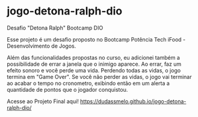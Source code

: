 # jogo-detona-ralph-dio
Desafio "Detona Ralph" Bootcamp DIO

Esse projeto é um desafio proposto no Bootcamp Potência Tech iFood - Desenvolvimento de Jogos. 

Além das funcionalidades propostas no curso, eu adicionei também a possibilidade de errar a janela que o inimigo aparece. 
Ao errar, faz um efeito sonoro e você perde uma vida. Perdendo todas as vidas, o jogo termina em "Game Over". Se você não perder as vidas, o jogo vai terminar ao acabar o tempo no cronometro, exibindo então em um alerta a quantidade de pontos que o jogador conquistou.

Acesse ao Projeto Final aqui! https://dudassmelo.github.io/jogo-detona-ralph-dio/
